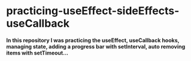 # practicing-useEffect-sideEffects-useCallback

#### In this repository I was practicing the useEffect, useCallback hooks, managing state, adding a progress bar with setInterval, auto removing items with setTimeout...
